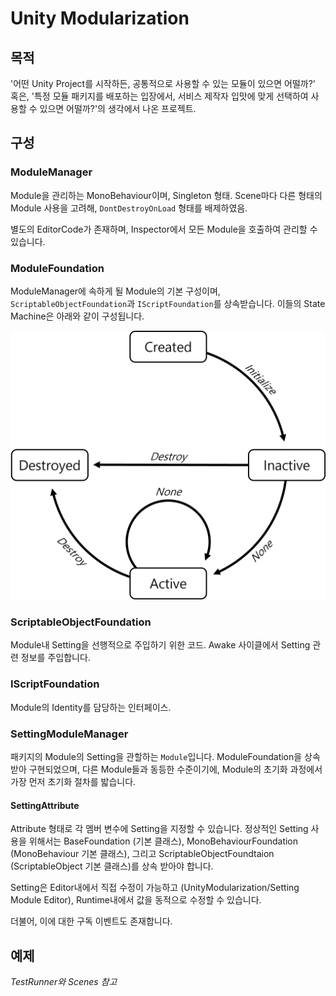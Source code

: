 # Unity Modularization

## 목적

'어떤 Unity Project를 시작하든, 공통적으로 사용할 수 있는 모듈이 있으면 어떨까?' 혹은, '특정 모듈 패키지를 배포하는 입장에서, 서비스 제작자 입맛에 맞게 선택하여 사용할 수 있으면 어떨까?'의 생각에서 나온 프로젝트.

## 구성

### ModuleManager

Module을 관리하는 MonoBehaviour이며, Singleton 형태. Scene마다 다른 형태의 Module 사용을 고려해, `DontDestroyOnLoad` 형태를 배제하였음.

별도의 EditorCode가 존재하며, Inspector에서 모든 Module을 호출하여 관리할 수 있습니다.

### ModuleFoundation

ModuleManager에 속하게 될 Module의 기본 구성이며, `ScriptableObjectFoundation`과 `IScriptFoundation`를 상속받습니다. 이들의 State Machine은 아래와 같이 구성됩니다.

![image](./Assets/UnityModularization/Resources/Images/Readme/statemachine_00.png)


### ScriptableObjectFoundation

Module내 Setting을 선행적으로 주입하기 위한 코드. Awake 사이클에서 Setting 관련 정보를 주입합니다.

### IScriptFoundation

Module의 Identity를 담당하는 인터페이스.

### SettingModuleManager

패키지의 Module의 Setting을 관할하는 `Module`입니다. ModuleFoundation을 상속받아 구현되었으며, 다른 Module들과 동등한 수준이기에, Module의 초기화 과정에서 가장 먼저 초기화 절차를 밟습니다.

#### SettingAttribute

Attribute 형태로 각 멤버 변수에 Setting을 지정할 수 있습니다. 정상적인 Setting 사용을 위해서는 BaseFoundation (기본 클래스), MonoBehaviourFoundation (MonoBehaviour 기본 클래스), 그리고 ScriptableObjectFoundtaion (ScriptableObject 기본 클래스)를 상속 받아야 합니다.

Setting은 Editor내에서 직접 수정이 가능하고 (UnityModularization/Setting Module Editor), Runtime내에서 값을 동적으로 수정할 수 있습니다.

더불어, 이에 대한 구독 이벤트도 존재합니다.

## 예제

*TestRunner와 Scenes 참고*